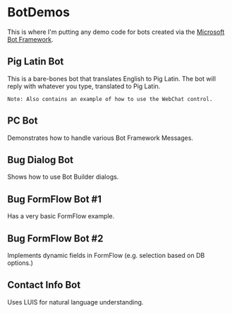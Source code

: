 # BotDemos

This is where I'm putting any demo code for bots created via the [Microsoft Bot Framework](https://dev.botframework.com/).

## Pig Latin Bot

This is a bare-bones bot that translates English to Pig Latin. The bot will reply with whatever you type, translated to Pig Latin.

    Note: Also contains an example of how to use the WebChat control.

## PC Bot

Demonstrates how to handle various Bot Framework Messages.

## Bug Dialog Bot

Shows how to use Bot Builder dialogs.

## Bug FormFlow Bot #1

Has a very basic FormFlow example.

## Bug FormFlow Bot #2

Implements dynamic fields in FormFlow (e.g. selection based on DB options.)

## Contact Info Bot

Uses LUIS for natural language understanding.
